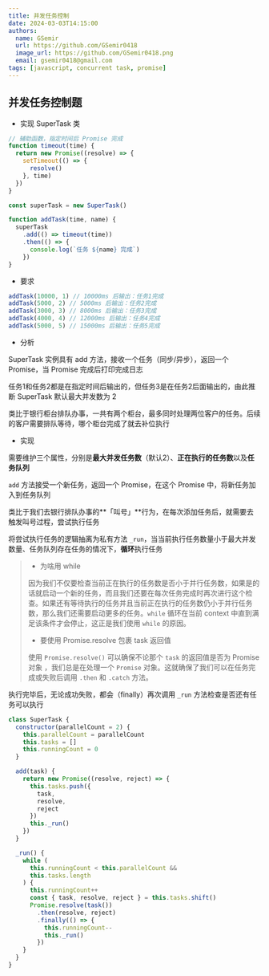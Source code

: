 ```yaml
---
title: 并发任务控制
date: 2024-03-03T14:15:00
authors:
  name: GSemir
  url: https://github.com/GSemir0418
  image_url: https://github.com/GSemir0418.png
  email: gsemir0418@gmail.com
tags: [javascript, concurrent task, promise]
---
```


## 并发任务控制题

- 实现 SuperTask 类

```js
// 辅助函数，指定时间后 Promise 完成
function timeout(time) {
  return new Promise((resolve) => {
    setTimeout(() => {
      resolve()
    }, time)
  })
}

const superTask = new SuperTask()

function addTask(time, name) {
  superTask
    .add(() => timeout(time))
    .then(() => {
      console.log(`任务 ${name} 完成`)
    })
}
```

- 要求

```js
addTask(10000, 1) // 10000ms 后输出：任务1完成
addTask(5000, 2) // 5000ms 后输出：任务2完成
addTask(3000, 3) // 8000ms 后输出：任务3完成
addTask(4000, 4) // 12000ms 后输出：任务4完成
addTask(5000, 5) // 15000ms 后输出：任务5完成
```

- 分析

SuperTask 实例具有 add 方法，接收一个任务（同步/异步），返回一个 Promise，当 Promise 完成后打印完成日志

任务1和任务2都是在指定时间后输出的，但任务3是在任务2后面输出的，由此推断 SuperTask 默认最大并发数为 2

类比于银行柜台排队办事，一共有两个柜台，最多同时处理两位客户的任务。后续的客户需要排队等待，哪个柜台完成了就去补位执行

- 实现

需要维护三个属性，分别是**最大并发任务数**（默认2）、**正在执行的任务数**以及**任务队列**

`add` 方法接受一个新任务，返回一个 Promise，在这个 Promise 中，将新任务加入到任务队列

类比于我们去银行排队办事的**「叫号」**行为，在每次添加任务后，就需要去触发叫号过程，尝试执行任务

将尝试执行任务的逻辑抽离为私有方法 `_run`，当当前执行任务数量小于最大并发数量、任务队列存在任务的情况下，**循环**执行任务

> - 为啥用 while
>
> 因为我们不仅要检查当前正在执行的任务数是否小于并行任务数，如果是的话就启动一个新的任务，而且我们还要在每次任务完成时再次进行这个检查。如果还有等待执行的任务并且当前正在执行的任务数仍小于并行任务数，那么我们还需要启动更多的任务。`while` 循环在当前 context 中直到满足该条件才会停止，这正是我们使用 `while` 的原因。
>
> - 要使用 Promise.resolve 包裹 task 返回值
>
> 使用 `Promise.resolve()` 可以确保不论那个 `task` 的返回值是否为 Promise 对象 ，我们总是在处理一个 `Promise` 对象。这就确保了我们可以在任务完成或失败后调用 `.then` 和 `.catch` 方法。

执行完毕后，无论成功失败，都会（finally）再次调用 `_run` 方法检查是否还有任务可以执行

```js
class SuperTask {
  constructor(parallelCount = 2) {
    this.parallelCount = parallelCount
    this.tasks = []
    this.runningCount = 0
  }

  add(task) {
    return new Promise((resolve, reject) => {
      this.tasks.push({
        task,
        resolve,
        reject
      })
      this._run()
    })
  }

  _run() {
    while (
      this.runningCount < this.parallelCount &&
      this.tasks.length
    ) {
      this.runningCount++
      const { task, resolve, reject } = this.tasks.shift()
      Promise.resolve(task())
        .then(resolve, reject)
        .finally(() => {
          this.runningCount--
          this._run()
        })
    }
  }
}
```

